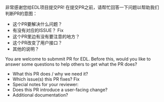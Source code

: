 非常感谢您给EDL项目提交PR!
在提交PR之前，请帮忙回答一下问题以帮助我们判断PR的意图：
- 这个PR要解决什么问题？
- 有没有对应的ISSUE？
  Fix
- 这个PR里边有没有要注意的地方？
- 这个PR改变了用户接口？
- 其他的说明？


You are welcome to submmit PR for EDL.
Before this, would you like to answer some questions to help others to get what the PR does?
- What this PR does / why we need it?
- Which issue(s) this PR fixes?
  Fix
- Special notes for your reviewer:
- Does this PR introduce a user-facing change?
- Additional documentation?
